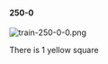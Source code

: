 #### 250-0
![train-250-0-0.png](https://github.com/lil-lab/nlvr/raw/master/nlvr/train/images/3/train-250-0-0.png "train-250-0-0.png")

There is 1 yellow square